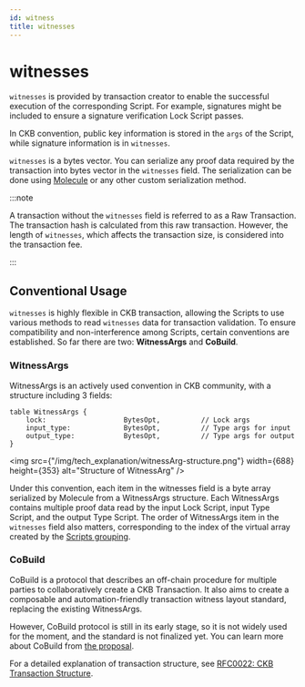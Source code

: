 ```yaml
---
id: witness
title: witnesses
---
```


# witnesses

`witnesses` is provided by transaction creator to enable the successful execution of the corresponding Script. For example, signatures might be included to ensure a signature verification Lock Script passes.

In CKB convention, public key information is stored in the `args` of the Script, while signature information is in `witnesses`.

`witnesses` is a bytes vector. You can serialize any proof data required by the transaction into bytes vector in the `witnesses` field. The serialization can be done using [Molecule](https://github.com/nervosnetwork/molecule) or any other custom serialization method.

:::note

A transaction without the `witnesses` field is referred to as a Raw Transaction. The transaction hash is calculated from this raw transaction. However, the length of `witnesses`, which affects the transaction size, is considered into the transaction fee.

:::

## Conventional Usage

`witnesses` is highly flexible in CKB transaction, allowing the Scripts to use various methods to read `witnesses` data for transaction validation. To ensure compatibility and non-interference among Scripts, certain conventions are established. So far there are two: **WitnessArgs** and **CoBuild**.

### WitnessArgs

WitnessArgs is an actively used convention in CKB community, with a structure including 3 fields:

```
table WitnessArgs {
    lock:                   BytesOpt,          // Lock args
    input_type:             BytesOpt,          // Type args for input
    output_type:            BytesOpt,          // Type args for output
}
```

<img src={"/img/tech_explanation/witnessArg-structure.png"} width={688} height={353} alt="Structure of WitnessArg" />

Under this convention, each item in the witnesses field is a byte array serialized by Molecule from a WitnessArgs structure. Each WitnessArgs contains multiple proof data read by the input Lock Script, input Type Script, and the output Type Script. The order of WitnessArgs item in the `witnesses` field also matters, corresponding to the index of the virtual array created by the [Scripts grouping](/docs/tech-explanation/script-group-exe).

### CoBuild

CoBuild is a protocol that describes an off-chain procedure for multiple parties to collaboratively create a CKB Transaction. It also aims to create a composable and automation-friendly transaction witness layout standard, replacing the existing WitnessArgs.

However, CoBuild protocol is still in its early stage, so it is not widely used for the moment, and the standard is not finalized yet. You can learn more about CoBuild from [the proposal](https://talk.nervos.org/t/ckb-transaction-cobuild-protocol-overview/7702).

For a detailed explanation of transaction structure, see [RFC0022: CKB Transaction Structure](https://github.com/nervosnetwork/rfcs/blob/master/rfcs/0022-transaction-structure/0022-transaction-structure.md#header-deps).
